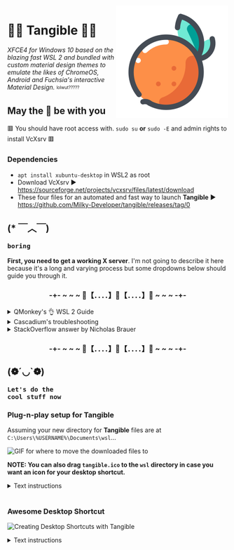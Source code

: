 <img src="https://github.com/Milky-Developer/tangible/blob/master/docs/icons8-orange-100.png?raw=true" alt="tangible-logo" align="right" />

# 🔸🔶 Tangible 🔶🔸
*XFCE4 for Windows 10 based on the blazing fast WSL 2 and bundled with custom material design themes to emulate the likes of ChromeOS, Android and Fuchsia's interactive Material Design.* <sub><sup>lolwut?????</sup></sub>

## May the 🍊 be with you
🟥 You should have root access with. ```sudo su``` **or** ```sudo -E``` and admin rights to install VcXsrv 🟥
### ‎‎Dependencies
- ```apt install xubuntu-desktop``` in WSL2 as root
- Download VcXsrv ▶ https://sourceforge.net/projects/vcxsrv/files/latest/download 
- These four files for an automated and fast way to launch **Tangible** ▶ https://github.com/Milky-Developer/tangible/releases/tag/0
## (* ￣︿￣) <sub><sup><pre>boring</pre></sup></sub>
 **First, you need to get a working X server**. I'm not going to describe it here because it's a long and varying process but some dropdowns below should guide you through it.
 <br>
 <h3 align="center">-+- ~ ~ ~ 🔽【﻿．．．．】🔽【﻿．．．．】🔽 ~ ~ ~ -+-</h3>
 <details close>
<summary>QMonkey's 👌 WSL 2 Guide</summary>
<h2>wsl2-tutorial</h2>

The tutorial will tell you how to run desktop environment inside Windows Subsystem for Linux. And you don't need to build a developement environment with virtual machines any more. :)

## Screenshot

![wsl 2](https://github.com/QMonkey/wsl-tutorial/raw/master/pictures/wsl.png "wsl 2")

## Prerequisites

Please note that you'll need to be running **Windows 10 build 18917 or higher**.

To find your Windows version, open **Settings>System>About** and look for the "OS build" field.
![os_build](https://github.com/QMonkey/wsl-tutorial/raw/master/pictures/os_build.png "os_build")

## Enable windows features

#### 1. Enable the "Virtual Machine Platform" and "Windows Subsystem for Linux" feature

![features](https://github.com/QMonkey/wsl-tutorial/raw/master/pictures/features.png "features")

#### 2. Restart your computer

## Install Ubuntu

#### Install "Ubuntu 16.04 LTS" or "Ubuntu 18.04 LTS" in Microsoft Store

## Set Ubuntu to be backed by WSL 2

In PowerShell run:

```
wsl --set-version <Distro> 2
```

Make sure to replace <Distro> with the actual name of your distro. (You can find these with the command: wsl -l).

Additionally, run the command below to make WSL 2 your default architecture:

```
wsl --set-default-version 2
```

## Install VcXsrv

Install the lastest version of [VcXsrv](https://sourceforge.net/projects/vcxsrv/).

## Upgrade Ubuntu

```bash
sudo apt-get update
sudo apt-get upgrade
```

## Install xfce desktop

```bash
sudo apt-get install xfce4-terminal
sudo apt-get install xfce4
```

## Specify the display server

Add bellow code to your `~/.bashrc`, and don't forget to run `source ~/.bashrc`. :)

```bash
export DISPLAY=$(cat /etc/resolv.conf | grep nameserver | awk '{print $2}'):0
export LIBGL_ALWAYS_INDIRECT=1
```

## Launch display server

Open **XLaunch**, choose "One large window" or "One large window without titlebar", set the "display number" to 0 and click "Next.

![vcxsrv](https://github.com/QMonkey/wsl-tutorial/raw/master/pictures/vcxsrv.png "vcxsrv")

Check "Disable access control" and click "Next".

![extra_settings](https://github.com/QMonkey/wsl-tutorial/raw/master/pictures/extra_settings.png "extra_settings")

Choose "Start no client" and click "Next".

![client_startup](https://github.com/QMonkey/wsl-tutorial/raw/master/pictures/client_startup.png "client_startup")

Click "Finish" to launch display server.

![finish](https://github.com/QMonkey/wsl-tutorial/raw/master/pictures/finish.png "finish")

## Run xfce desktop

Execute the following command inside Ubuntu.

```bash
startxfce4
```

## Fix powerline fonts rendering

Install the lastest version of [Hack](https://github.com/source-foundry/Hack#linux) fonts.

## Fix Unicode fonts rendering

```bash
sudo apt-get install fonts-noto
sudo apt-get install fonts-noto-hinted
sudo apt-get install fonts-noto-mono
sudo apt-get install fonts-noto-unhinted
```

## Fix Chinese fonts rendering

```bash
sudo apt-get install fonts-noto-cjk
```

## Fix mkdir command has wrong permissions

Add the following shell code to your bashrc

```bash
if grep -q microsoft /proc/version; then
    if [ "$(umask)" == '0000' ]; then
        umask 0022
    fi
fi
```

## Install Chinese input method

#### 1. Install fcitx

```bash
sudo apt-get install fcitx
sudo apt-get install fcitx-pinyin
```

#### 2. Add the following command to your bashrc file

```bash
export XMODIFIERS=@im=fcitx
export GTK_IM_MODULE=fcitx
export QT_IM_MODULE=fcitx
```

#### 3. Relogin

## Install drop-down terminal

```bash
sudo apt-get install guake
```

## How to shutdown wsl

#### 1. Close VcXsrv

#### 2. Exit Ubuntu

## Enjoy your self

Please enjoy your development environment. :)

## References

- [Installation Instructions for WSL 2](https://docs.microsoft.com/en-us/windows/wsl/wsl2-install)
- [Can't use X-Server in WSL 2](https://github.com/microsoft/WSL/issues/4106)
</details>
 <details close>
<summary>Cascadium's troubleshooting</summary>
<h3>No applications launching</h3>

If no applications are launching at all, it's most likely an issue with either:

* `DISPLAY` not being set correctly
* `DISPLAY` being set fine, but its destination is not accessible from the WSL environment
* The X11 server isn't set up to allow access from external hosts (how to configure this will depend on your X11 server
  so please refer to their documentation)

Note that for this section, you can check which version of WSL you're using with:

    wsl.exe -l --verbose

#### Check WSL1 `$DISPLAY` variable

If you're running WSL1, the `DISPLAY` variable for WSL1 should simply be `localhost:0.0`
if this is the default distribution.

#### Check WSL2 `$DISPLAY` variable

Unfortunately for WSL2, it's a little more complicated for now, though I think they're
planning on fixing this. You'll need something like this to extract the correct host:

    export DISPLAY=$(grep -m 1 nameserver /etc/resolv.conf | awk '{print $2}'):0.0

### Firewall Rules

Then you need to worry about the firewall. WSL comes up as a public network, but I wouldn't recommend
allowing all public network traffic to access your X server. So instead, you can go ahead and select
defaults when this sort of prompt comes up:

![Security Alert](https://github.com/cascadium/wsl-windows-toolbar-launcher/raw/master/assets/security_alert.png)

Now, irritatingly this will actively add a block rule (rather than simply not add an allow rule) for public networks
which you will need to disable for the next step by going into Windows Defender Firewall -> Inbound Rules and
**disabling this block rule for TCP on the Public Network**.

If you don't do the above step, the Block rule will take precedence over the Allow allow rule and you won't get through.

Now, right click on Inbound Rules and select `New Rule...`, select TCP port 6000 (most likely) and select defaults. This
will open up your public network for this port... which is also not what you want. What you want is to only allow traffic
from the WSL subnet. So refresh the list, scroll to your recently created name, right click and go to properties. Now
under `Scope`, go to **Remote IP address**, Select `These IP addresses` and add in `172.16.0.0/12` to limit the subnets
which can access this port to the WSL subnet. It should look something like this:

![WSL Subnet Firewall Rule](https://github.com/cascadium/wsl-windows-toolbar-launcher/raw/master/assets/firewall_rule_wsl_subnet.png)

Alternatively you *could* just disable the entire firewall for WSL, but that adds a firewall warning that constantly
irritates me:

    powershell.exe -Command "Set-NetFirewallProfile -DisabledInterfaceAliases \"vEthernet (WSL)\""

### Application X not working

Does the application use dbus? If so, it's recommended to put something like this in your `.bashrc` to satisfy the many
applications which depend on dbus to function:

    dbus_status=$(service dbus status)
    if [[ $dbus_status = *"is not running"* ]]; then
      sudo service dbus --full-restart
    fi

Also check that the `.bashrc` tweaks are added **before any nastiness** like this in your `.bashrc` which would prevent `DISPLAY` from being set:

    # If not running interactively, don't do anything
    [ -z "$PS1" ] && return

You can do similar with `docker` or any other service which you will need access to, but won't necessarily already be
running in a vanilla WSL installation.

To debug further, you can run the shortcut directly from the command line from a `cmd` shell:

    wsl.exe -d <your-wsl-distro> -u <your-wsl-user> -- source ~/.bashrc ; env; xterm

Replacing xterm with whatever command you're trying to launch. Note the `env` command will
print out all environment variables set before running `xterm` in this example, so this should
help you double check if `DISPLAY` is really set correctly. 
</details>

<details close>
<summary>StackOverflow answer by Nicholas Brauer</summary>
<div class="post-text" itemprop="text">
<h1>TL;DR:</h1>

<p>Add the following to your <code>~/.bashrc</code>:</p>

<pre class="lang-bash prettyprint prettyprinted" style=""><code><span class="pln">export DISPLAY</span><span class="pun">=</span><span class="pln">$</span><span class="pun">(</span><span class="pln">awk </span><span class="str">'/nameserver / {print $2; exit}'</span><span class="pln"> </span><span class="pun">/</span><span class="pln">etc</span><span class="pun">/</span><span class="pln">resolv</span><span class="pun">.</span><span class="pln">conf </span><span class="lit">2</span><span class="pun">&gt;/</span><span class="pln">dev</span><span class="pun">/</span><span class="pln">null</span><span class="pun">):</span><span class="lit">0</span><span class="pln">
export LIBGL_ALWAYS_INDIRECT</span><span class="pun">=</span><span class="lit">1</span></code></pre>

<p><strong>Enable Public Access</strong> on your X11 server for Windows.*</p>

<p>Add a separate <strong>inbound rule</strong> for <strong>TCP port 6000</strong> to the windows firewall in order to allow WSL access to the X server, as described by the <a href="https://github.com/cascadium/wsl-windows-toolbar-launcher#firewall-rules" rel="noreferrer">wsl-windows-toolbar-launcher</a> people.</p>

<hr>

<p>As pointed out <a href="https://www.reddit.com/r/bashonubuntuonwindows/comments/dq541z/megathread_if_you_are_using_wsl2_networking_is/" rel="noreferrer">by WSL_subreddit_mod on reddit</a> and as you can read in <a href="https://docs.microsoft.com/en-us/windows/wsl/wsl2-faq#will-wsl-2-be-able-to-use-networking-applications" rel="noreferrer">Microsoft's documentation on WSL2</a>, the WSL2 architecture uses virtualized network components. This means that WSL2 has a different IP address than the host machine.
This explains why the X11 forwarding settings of WSL1 cannot simply be transferred to WSL2.</p>

<p>On the Ubuntu Wiki page about WSL you can already find a configuration adapted for WSL2 under <a href="https://wiki.ubuntu.com/WSL#Running_Graphical_Applications" rel="noreferrer">Running Graphical Applications</a>. A similar configuration is also suggested by the above mentioned Reddit User, who also contributes another part of the solution: Enable Public Access on the X11 server under Windows.</p>

<p>This means add the following to your <code>~/.bashrc</code>:</p>

<pre class="lang-bash prettyprint prettyprinted" style=""><code><span class="pln">export DISPLAY</span><span class="pun">=</span><span class="pln">$</span><span class="pun">(</span><span class="pln">awk </span><span class="str">'/nameserver / {print $2; exit}'</span><span class="pln"> </span><span class="pun">/</span><span class="pln">etc</span><span class="pun">/</span><span class="pln">resolv</span><span class="pun">.</span><span class="pln">conf </span><span class="lit">2</span><span class="pun">&gt;/</span><span class="pln">dev</span><span class="pun">/</span><span class="pln">null</span><span class="pun">):</span><span class="lit">0</span><span class="pln">
export LIBGL_ALWAYS_INDIRECT</span><span class="pun">=</span><span class="lit">1</span></code></pre>

<p>And <strong>Enable Public Access</strong> on your X11 server for Windows.*</p>

<p>The most important part to enable X11 forwarding for WSL2 on Windows 10 is still missing: the Windows firewall blocks connections via the network interface configured for WSL by default.<br>
A separate <strong>inbound rule</strong> for <strong>TCP port 6000</strong> is required to allow WSL access to the X server. After the rule has been created, as described by the <a href="https://github.com/cascadium/wsl-windows-toolbar-launcher#firewall-rules" rel="noreferrer">wsl-windows-toolbar-launcher</a> people, the IP address range can be restricted to the WSL subnet in the settings of the newly created rule, under <strong>Scope</strong>: <em>172.16.0.0/12</em>.</p>

<p>*: If you use <a href="https://sourceforge.net/projects/vcxsrv/" rel="noreferrer">VcXSrv</a> you can enable public access for your X server by disabling Access Control on the Extra Settings:<br>
<a href="https://i.stack.imgur.com/6C7AT.png" rel="noreferrer"><img src="https://i.stack.imgur.com/6C7AT.png" alt="Disable access control VcXSrv"></a><br>
Or by calling <code>vcxsrv.exe</code> directly with the <code>ac</code> flag: <code>vcxsrv.exe -ac</code> as pointed out by <a href="https://github.com/microsoft/WSL/issues/4106#issuecomment-502989345" rel="noreferrer">ameeno</a> on the github issue.</p>
    </div>
</details>
 <h3 align="center">-+- ~ ~ ~ 🔼【﻿．．．．】🔼【﻿．．．．】🔼 ~ ~ ~ -+-</h3>
 
  ## (❁´◡`❁)<sub><sup><pre>Let's do the cool stuff now</pre></sup></sub>
  ### Plug-n-play setup for Tangible

  Assuming your new directory for **Tangible** files are at ```C:\Users\%USERNAME%\Documents\wsl```...

![GIF for where to move the downloaded files to](https://github.com/Milky-Developer/tangible/raw/master/docs/documents.gif)

**NOTE: You can also drag ```tangible.ico``` to the ```wsl``` directory in case you want an icon for your desktop shortcut.**
<br>
<details close>
<summary>Text instructions</summary>
<pre>Make a new folder in your Documents Folder called wsl (case sensitive). Move tangible-launch.bat and tangible-vbs-shortcut.vbs to that folder. Then, move config.xlaunch to the Documents Folder.</pre>
. . .\Documents directory contents:<br>
         &nbsp;&nbsp;&nbsp;&nbsp;&nbsp;&nbsp;- config.xlaunch (file)<br>
         &nbsp;&nbsp;&nbsp;&nbsp;&nbsp;&nbsp;- wsl (case-sensitive folder) 🔽<br>
         &nbsp;&nbsp;&nbsp;&nbsp;&nbsp;&nbsp;&nbsp;&nbsp;&nbsp;&nbsp;&nbsp; - tangible-launch.bat<br>
         &nbsp;&nbsp;&nbsp;&nbsp;&nbsp;&nbsp;&nbsp;&nbsp;&nbsp;&nbsp;&nbsp; - tangible-vbs-shortcut.vbs
</details>
<br>

### Awesome Desktop Shortcut
![Creating Desktop Shortcuts with Tangible](https://github.com/Milky-Developer/tangible/blob/master/docs/shortcuts.gif?raw=true)
<br>
<details close>
<summary>Text instructions</summary>
Make a blank shortcut on your desktop. Open the properties and use the following parameters:
<br>
<br>
Target: <pre>C:\Windows\system32\wscript.exe "C:\users\%USERNAME%\Documents\wsl\tangible-vbs-shortcut.vbs" "tangible-launch"</pre>
Start in: <pre>C:\users\%USERNAME%\Documents\wsl\</pre>
Change icon:<pre>%USERPROFILE%\Documents\wsl\tangible.ico</pre>

**You can now fully launch Tangible with ease**
</details>
<br>

